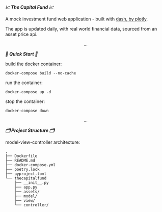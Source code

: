 _**📈 The Capital Fund 📈**_

A mock investment fund web application - built with <a href="https://dash.plotly.com/">dash, by plotly</a>.

The app is updated daily, with real world financial data, sourced from an asset price api.

$$. . .$$

_**🚀 Quick Start 🚀**_

build the docker container:
```
docker-compose build --no-cache
```

run the container:
```
docker-compose up -d
```

stop the container:
```
docker-compose down
```

$$. . .$$

_**🗂 Project Structure 🗂**_

model-view-controller architecture:
```
.
├── Dockerfile
├── README.md
├── docker-compose.yml
├── poetry.lock
├── pyproject.toml
└── thecapitalfund
    ├── __init__.py
    ├── app.py
    ├── assets/
    ├── model/
    ├── view/
    └── controller/
```
 
